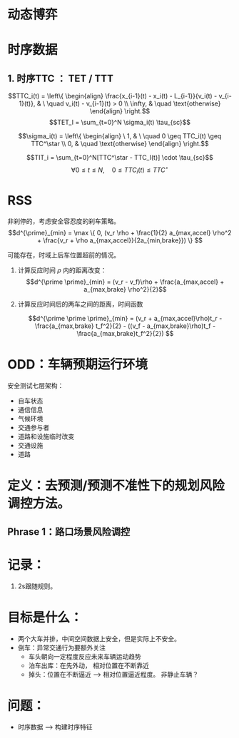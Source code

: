 # 动态博弈 


# 时序数据

## 1. 时序TTC ： TET / TTT 


$$TTC_i(t) = \left\{
    \begin{align}
        \frac{x_{i-1}(t) - x_i(t) - L_{i-1}}{v_i(t) - v_{i-1}(t)}, & \ \quad v_i(t) - v_{i-1}(t) > 0 \\
        \infty, & \quad \text{otherwise}
    \end{align}
    \right.$$
$$TET_I = \sum_{t=0}^N \sigma_i(t) \tau_{sc}$$

$$\sigma_i(t) = \left\{
\begin{align}
 \ 1, & \ \quad 0 \geq TTC_i(t) \geq TTC^\star \\
    0, & \quad \text{otherwise}
\end{align}
\right.$$

$$TIT_i = \sum_{t=0}^N[TTC^\star - TTC_I(t)] \cdot \tau_{sc}$$
$$\forall 0 \leq t \leq N, \quad 0\leq TTC_i(t) \leq TTC^\star$$

# RSS 
非刹停的，考虑安全容忍度的刹车策略。
$$d^{\prime}_{min} = \max \{ 0, (v_r \rho + \frac{1}{2} a_{max,accel} \rho^2 + \frac{v_r + \rho a_{max,accel}}{2a_{min,brake}}) \} $$

可能存在，时域上后车位置超前的情况。 

1. 计算反应时间 $\rho$ 内的距离改变：
   $$d^{\prime \prime}_{min} = (v_r - v_f)\rho + \frac{a_{max,accel} + a_{max,brake} \rho^2}{2}$$

2. 计算反应时间后的两车之间的距离，时间函数 

    $$d^{\prime \prime \prime}_{min} = (v_r + a_{max,accel}\rho)t_r - \frac{a_{max,brake} t_f^2}{2} - ((v_f - a_{max,brake}\rho)t_f - \frac{a_{max,brake}t_f^2}{2}) $$

# ODD：车辆预期运行环境
安全测试七层架构：
- 自车状态
- 通信信息
- 气候环境
- 交通参与者
- 道路和设施临时改变
- 交通设施
- 道路

# 定义：去预测/预测不准性下的规划风险调控方法。

## Phrase 1：路口场景风险调控





# 记录：

1. 2s跟随规则。


# 目标是什么：
- 两个大车并排，中间空间数据上安全，但是实际上不安全。 
- 倒车：异常交通行为要额外关注 
  - 车头朝向一定程度反应未来车辆运动趋势 
  - 泊车出库：在先外动， 相对位置在不断靠近
  - 掉头：位置在不断逼近 --> 相对位置逼近程度。 非静止车辆？




# 问题：
- 时序数据 -->  构建时序特征